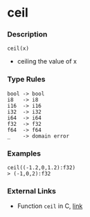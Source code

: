 # ceil

### Description

`ceil(x)`

- ceiling the value of x

### Type Rules

```no-highlight
bool -> bool
i8   -> i8
i16  -> i16
i32  -> i32
i64  -> i64
f32  -> f32
f64  -> f64
_    -> domain error
```

### Examples

```no-highlight
ceil((-1.2,0,1.2):f32)
> (-1,0,2):f32
```

### External Links

- Function `ceil` in C, [link](http://www.cplusplus.com/reference/cmath/ceil/)

